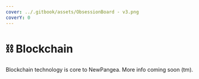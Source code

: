 ```yaml
---
cover: ../.gitbook/assets/ObsessionBoard - v3.png
coverY: 0
---
```


# ⛓ Blockchain

Blockchain technology is core to NewPangea. More info coming soon (tm).&#x20;
